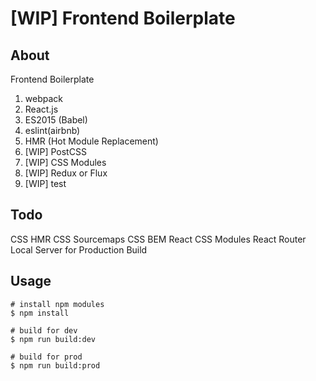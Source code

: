 # [WIP] Frontend Boilerplate

## About

Frontend Boilerplate

1. webpack
1. React.js
1. ES2015 (Babel)
1. eslint(airbnb)
1. HMR (Hot Module Replacement)
1. [WIP] PostCSS
1. [WIP] CSS Modules
1. [WIP] Redux or Flux
1. [WIP] test

## Todo
CSS HMR
CSS Sourcemaps
CSS BEM
React CSS Modules
React Router
Local Server for Production Build

## Usage

```
# install npm modules
$ npm install

# build for dev 
$ npm run build:dev

# build for prod
$ npm run build:prod
```
